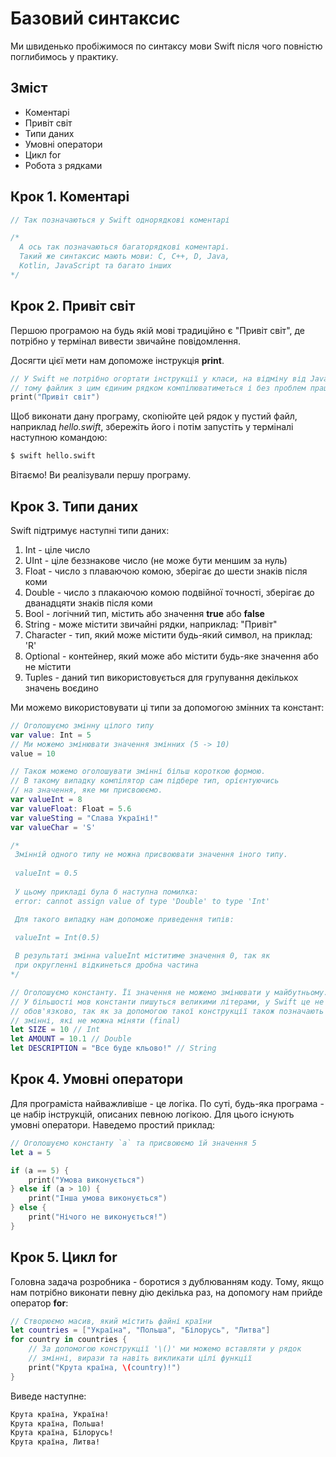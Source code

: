 # Базовий синтаксис

Ми швиденько пробіжимося по синтаксу мови Swift після чого повністю
поглибимось у практику.

## Зміст
- Коментарі
- Привіт світ
- Типи даних
- Умовні оператори
- Цикл for
- Робота з рядками

## Крок 1. Коментарі
 
```swift
// Так позначаються у Swift однорядкові коментарі

/*
  А ось так позначаються багаторядкові коментарі.
  Такий же синтаксис мають мови: C, C++, D, Java,
  Kotlin, JavaScript та багато інших
*/
```

## Крок 2. Привіт світ

Першою програмою на будь якій мові традиційно є "Привіт світ", де
потрібно у термінал вивести звичайне повідомлення.

Досягти цієї мети нам допоможе інструкція **print**.

```swift
// У Swift не потрібно огортати інструкції у класи, на відміну від Java,
// тому файлик з цим єдиним рядком компілюватиметься і без проблем працюватиме:
print("Привіт світ")
```

Щоб виконати дану програму, скопіюйте цей рядок у пустий файл, наприклад
*hello.swift*, збережіть його і потім запустіть у терміналі наступною
командою:

```bash
$ swift hello.swift
```

Вітаємо! Ви реалізували першу програму.

## Крок 3. Типи даних

Swift підтримує наступні типи даних:
1) Int - ціле число
2) UInt - ціле беззнакове число (не може бути меншим за нуль)
3) Float - число з плаваючою комою, зберігає до шести знаків після коми
4) Double - число з плакаючою комою подвійної точності, зберігає до дванадцяти знаків після коми
5) Bool - логічний тип, містить або значення **true** або **false**
6) String - може містити звичайні рядки, наприклад: "Привіт"
7) Character - тип, який може містити будь-який символ, на приклад: 'R'
8) Optional - контейнер, який може або містити будь-яке значення або не містити
9) Tuples - даний тип використовується для групування декількох значень воєдино

Ми можемо використовувати ці типи за допомогою змінних та констант:
```swift
// Оголошуємо змінну цілого типу
var value: Int = 5
// Ми можемо змінювати значення змінних (5 -> 10)
value = 10

// Також можемо оголошувати змінні більш короткою формою.
// В такому випадку компілятор сам підбере тип, орієнтуючись
// на значення, яке ми присвоюємо.
var valueInt = 8
var valueFloat: Float = 5.6
var valueSting = "Слава Україні!"
var valueChar = 'S'

/*
 Змінній одного типу не можна присвоювати значення іного типу.
 
 valueInt = 0.5
 
 У цьому прикладі була б наступна помилка:
 error: cannot assign value of type 'Double' to type 'Int'

 Для такого випадку нам допоможе приведення типів:
 
 valueInt = Int(0.5)

 В результаті змінна valueInt міститиме значення 0, так як
 при округленні відкинеться дробна частина
*/

// Оголошуємо константу. Її значення не можемо змінювати у майбутньому.
// У більшості мов константи пишуться великими літерами, у Swift це не
// обов'язково, так як за допомогою такої конструкції також позначають
// змінні, які не можна міняти (final)
let SIZE = 10 // Int
let AMOUNT = 10.1 // Double
let DESCRIPTION = "Все буде кльово!" // String
```

## Крок 4. Умовні оператори

Для програміста найважливіше - це логіка. По суті, будь-яка програма -
це набір інструкцій, описаних певною логікою. Для цього існують умовні
оператори. Наведемо простий приклад:

```swift
// Оголошуємо константу `a` та присвоюємо їй значення 5
let a = 5

if (a == 5) {
    print("Умова виконується")
} else if (a > 10) {
    print("Інша умова виконується")
} else {
    print("Нічого не виконується!")
}
```

## Крок 5. Цикл for

Головна задача розробника - боротися з дублюванням коду. Тому, якщо нам
потрібно виконати певну дію декілька раз, на допомогу нам прийде
оператор **for**:

```swift
// Створюємо масив, який містить файні країни
let countries = ["Україна", "Польша", "Білорусь", "Литва"]
for country in countries {
    // За допомогою конструкції '\()' ми можемо вставляти у рядок
    // змінні, вирази та навіть викликати цілі функції
    print("Крута країна, \(country)!")
}
```

Виведе наступне:
```bash
Крута країна, Україна!
Крута країна, Польша!
Крута країна, Білорусь!
Крута країна, Литва!
```
